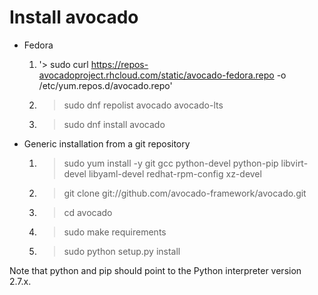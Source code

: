 Install avocado
===============

- Fedora
    1. '> sudo curl https://repos-avocadoproject.rhcloud.com/static/avocado-fedora.repo -o /etc/yum.repos.d/avocado.repo'
    2. > sudo dnf repolist avocado avocado-lts
    3. > sudo dnf install avocado
    
- Generic installation from a git repository
    1. > sudo yum install -y git gcc python-devel python-pip libvirt-devel libyaml-devel redhat-rpm-config xz-devel
    2. > git clone git://github.com/avocado-framework/avocado.git
    3. > cd avocado
    4. > sudo make requirements
    5. > sudo python setup.py install

Note that python and pip should point to the Python interpreter version 2.7.x. 
